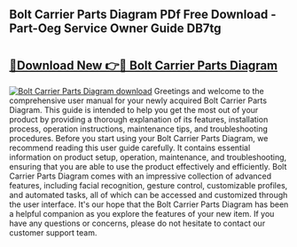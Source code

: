 ## Bolt Carrier Parts Diagram PDf Free Download - Part-Oeg Service Owner Guide DB7tg

# <h2><a href="http://dfs8edj.blite.top/?on=Bolt+Carrier+Parts+Diagram">🔗Download New 👉🔴 Bolt Carrier Parts Diagram</a></h2>

[![Bolt Carrier Parts Diagram download](https://i.imgur.com/lujVjoI.png)](http://dfs8edj.blite.top/?on=Bolt+Carrier+Parts+Diagram)
Greetings and welcome to the comprehensive user manual for your newly acquired Bolt Carrier Parts Diagram. This guide is intended to help you get the most out of your product by providing a thorough explanation of its features, installation process, operation instructions, maintenance tips, and troubleshooting procedures. Before you start using your Bolt Carrier Parts Diagram, we recommend reading this user guide carefully. It contains essential information on product setup, operation, maintenance, and troubleshooting, ensuring that you are able to use the product effectively and efficiently. Bolt Carrier Parts Diagram comes with an impressive collection of advanced features, including facial recognition, gesture control, customizable profiles, and automated tasks, all of which can be accessed and customized through the user interface. It's our hope that the Bolt Carrier Parts Diagram has been a helpful companion as you explore the features of your new item. If you have any questions or concerns, please do not hesitate to contact our customer support team.
